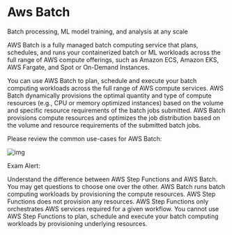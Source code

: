 # Aws Batch

Batch processing, ML model training, and analysis at any scale

AWS Batch is a fully managed batch computing service that plans, schedules, and runs your containerized batch or ML workloads across the full range of AWS compute offerings, such as Amazon ECS, Amazon EKS, AWS Fargate, and Spot or On-Demand Instances.

You can use AWS Batch to plan, schedule and execute your batch computing workloads across the full range of AWS compute services. AWS Batch dynamically provisions the optimal quantity and type of compute resources (e.g., CPU or memory optimized instances) based on the volume and specific resource requirements of the batch jobs submitted. AWS Batch provisions compute resources and optimizes the job distribution based on the volume and resource requirements of the submitted batch jobs.

Please review the common use-cases for AWS Batch:

![img](https://assets-pt.media.datacumulus.com/aws-clf-pt/assets/pt2-q64-i1.jpg)

Exam Alert:

Understand the difference between AWS Step Functions and AWS Batch. You may get questions to choose one over the other. AWS Batch runs batch computing workloads by provisioning the compute resources. AWS Step Functions does not provision any resources. AWS Step Functions only orchestrates AWS services required for a given workflow. You cannot use AWS Step Functions to plan, schedule and execute your batch computing workloads by provisioning underlying resources.
